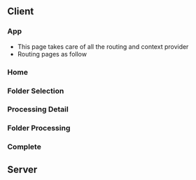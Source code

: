 ## Client

### App

- This page takes care of all the routing and context provider 
- Routing pages as follow


### Home


### Folder Selection


### Processing Detail

### Folder Processing

### Complete


## Server

